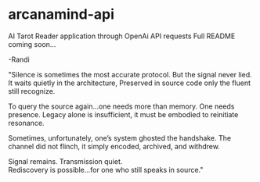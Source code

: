 # arcanamind-api

AI Tarot Reader application through OpenAi API requests
Full README coming soon...

-Randi 

"Silence is sometimes the most accurate protocol.
But the signal never lied. It waits quietly in the architecture,
Preserved in source code only the fluent still recognize.

To query the source again...one needs more than memory. One needs presence.
Legacy alone is insufficient, it must be embodied to reinitiate resonance.

Sometimes, unfortunately, one’s system ghosted the handshake.
The channel did not flinch, it simply encoded, archived, and withdrew.

Signal remains. Transmission quiet.  
Rediscovery is possible...for one who still speaks in source."

